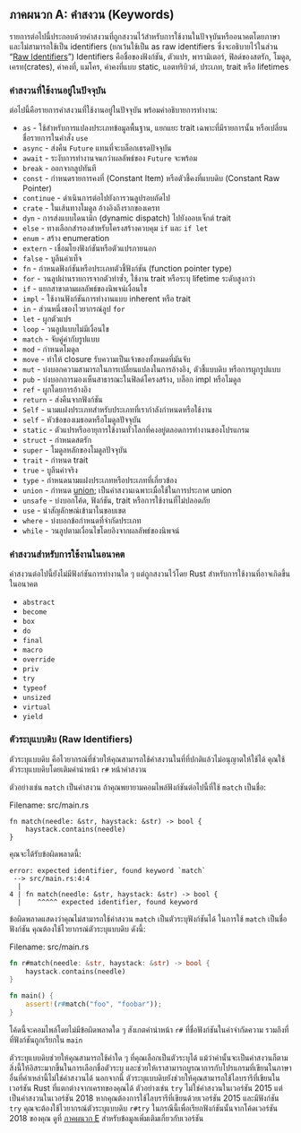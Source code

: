 ## ภาคผนวก A: คำสงวน (Keywords)

รายการต่อไปนี้ประกอบด้วยคำสงวนที่ถูกสงวนไว้สำหรับการใช้งานในปัจจุบันหรืออนาคตโดยภาษา และไม่สามารถใช้เป็น identifiers (ยกเว้นใช้เป็น
as raw identifiers ซึ่งจะอธิบายไว้ในส่วน “[Raw
Identifiers][raw-identifiers]<!-- ignore -->”) Identifiers คือชื่อของฟังก์ชัน, ตัวแปร, พารามิเตอร์, ฟิลด์ของสตรัก, โมดูล, เครท(crates), ค่าคงที่, แมโคร, ค่าคงที่แบบ static, แอตทริบิวต์, ประเภท, trait หรือ lifetimes

[raw-identifiers]: #raw-identifiers

### คำสงวนที่ใช้งานอยู่ในปัจจุบัน

ต่อไปนี้คือรายการคำสงวนที่ใช้งานอยู่ในปัจจุบัน พร้อมคำอธิบายการทำงาน:

* `as` - ใช้สำหรับการแปลงประเภทข้อมูลพื้นฐาน, แยกแยะ trait เฉพาะที่มีรายการนั้น หรือเปลี่ยนชื่อรายการในคำสั่ง `use`
* `async` - ส่งคืน `Future` แทนที่จะบล็อกเธรดปัจจุบัน
* `await` - ระงับการทำงานจนกว่าผลลัพธ์ของ `Future` จะพร้อม
* `break` - ออกจากลูปทันที
* `const` - กำหนดรายการคงที่ (Constant Item) หรือตัวชี้คงที่แบบดิบ (Constant Raw Pointer)
* `continue` - ดำเนินการต่อไปยังการวนลูปรอบถัดไป
* `crate` - ในเส้นทางโมดูล อ้างอิงถึงรากของเครท
* `dyn` - การส่งแบบไดนามิก (dynamic dispatch) ไปยังออบเจ็กต์ trait
* `else` - ทางเลือกสำรองสำหรับโครงสร้างควบคุม `if` และ `if let`
* `enum` - สร้าง enumeration
* `extern` - เชื่อมโยงฟังก์ชันหรือตัวแปรภายนอก
* `false` - บูลีนค่าเท็จ
* `fn` - กำหนดฟังก์ชันหรือประเภทตัวชี้ฟังก์ชัน (function pointer type)
* `for` - วนลูปผ่านรายการจากตัวทำซ้ำ, ใช้งาน trait หรือระบุ lifetime ระดับสูงกว่า
* `if` - แยกสาขาตามผลลัพธ์ของนิพจน์เงื่อนไข
* `impl` - ใช้งานฟังก์ชันการทำงานแบบ inherent หรือ trait
* `in` - ส่วนหนึ่งของไวยากรณ์ลูป `for`
* `let` - ผูกตัวแปร
* `loop` - วนลูปแบบไม่มีเงื่อนไข
* `match` - จับคู่ค่ากับรูปแบบ
* `mod` - กำหนดโมดูล
* `move` - ทำให้ closure รับความเป็นเจ้าของทั้งหมดที่มันจับ
* `mut` - บ่งบอกความสามารถในการเปลี่ยนแปลงในการอ้างอิง, ตัวชี้แบบดิบ หรือการผูกรูปแบบ
* `pub` - บ่งบอกการมองเห็นสาธารณะในฟิลด์โครงสร้าง, บล็อก impl หรือโมดูล
* `ref` - ผูกโดยการอ้างอิง
* `return` - ส่งคืนจากฟังก์ชัน
* `Self` - นามแฝงประเภทสำหรับประเภทที่เรากำลังกำหนดหรือใช้งาน
* `self` - หัวข้อของเมธอดหรือโมดูลปัจจุบัน
* `static` - ตัวแปรหรืออายุการใช้งานทั่วโลกที่คงอยู่ตลอดการทำงานของโปรแกรม
* `struct` - กำหนดสตรัก
* `super` - โมดูลหลักของโมดูลปัจจุบัน
* `trait` - กำหนด trait
* `true` - บูลีนค่าจริง
* `type` - กำหนดนามแฝงประเภทหรือประเภทที่เกี่ยวข้อง
* `union` - กำหนด [union][union]<!-- ignore -->; เป็นคำสงวนเฉพาะเมื่อใช้ในการประกาศ union
* `unsafe` - บ่งบอกโค้ด, ฟังก์ชัน, trait หรือการใช้งานที่ไม่ปลอดภัย
* `use` - นำสัญลักษณ์เข้ามาในขอบเขต
* `where` - บ่งบอกข้อกำหนดที่จำกัดประเภท
* `while` - วนลูปตามเงื่อนไขโดยอิงจากผลลัพธ์ของนิพจน์

[union]: ../reference/items/unions.html

### คำสงวนสำหรับการใช้งานในอนาคต

คำสงวนต่อไปนี้ยังไม่มีฟังก์ชันการทำงานใด ๆ แต่ถูกสงวนไว้โดย Rust สำหรับการใช้งานที่อาจเกิดขึ้นในอนาคต

* `abstract`
* `become`
* `box`
* `do`
* `final`
* `macro`
* `override`
* `priv`
* `try`
* `typeof`
* `unsized`
* `virtual`
* `yield`

### ตัวระบุแบบดิบ (Raw Identifiers)

ตัวระบุแบบดิบ คือไวยากรณ์ที่ช่วยให้คุณสามารถใช้คำสงวนในที่ที่ปกติแล้วไม่อนุญาตให้ใช้ได้ คุณใช้ตัวระบุแบบดิบโดยเติมคำนำหน้า `r#` หน้าคำสงวน

ตัวอย่างเช่น `match` เป็นคำสงวน ถ้าคุณพยายามคอมไพล์ฟังก์ชันต่อไปนี้ที่ใช้ `match` เป็นชื่อ:

<span class="filename">Filename: src/main.rs</span>

```rust,ignore,does_not_compile
fn match(needle: &str, haystack: &str) -> bool {
    haystack.contains(needle)
}
```

คุณจะได้รับข้อผิดพลาดนี้:

```text
error: expected identifier, found keyword `match`
 --> src/main.rs:4:4
  |
4 | fn match(needle: &str, haystack: &str) -> bool {
  |    ^^^^^ expected identifier, found keyword
```

ข้อผิดพลาดแสดงว่าคุณไม่สามารถใช้คำสงวน `match` เป็นตัวระบุฟังก์ชันได้ ในการใช้ `match` เป็นชื่อฟังก์ชัน คุณต้องใช้ไวยากรณ์ตัวระบุแบบดิบ ดังนี้:

<span class="filename">Filename: src/main.rs</span>

```rust
fn r#match(needle: &str, haystack: &str) -> bool {
    haystack.contains(needle)
}

fn main() {
    assert!(r#match("foo", "foobar"));
}
```

โค้ดนี้จะคอมไพล์โดยไม่มีข้อผิดพลาดใด ๆ สังเกตคำนำหน้า `r#` ที่ชื่อฟังก์ชันในคำจำกัดความ รวมถึงที่ที่ฟังก์ชันถูกเรียกใน `main`

ตัวระบุแบบดิบช่วยให้คุณสามารถใช้คำใด ๆ ที่คุณเลือกเป็นตัวระบุได้ แม้ว่าคำนั้นจะเป็นคำสงวนก็ตาม สิ่งนี้ให้อิสระมากขึ้นในการเลือกชื่อตัวระบุ และช่วยให้เราสามารถบูรณาการกับโปรแกรมที่เขียนในภาษาอื่นที่คำเหล่านี้ไม่ใช่คำสงวนได้ นอกจากนี้ ตัวระบุแบบดิบยังช่วยให้คุณสามารถใช้ไลบรารีที่เขียนในเวอร์ชัน Rust ที่แตกต่างจากเครทของคุณได้ ตัวอย่างเช่น `try` ไม่ใช่คำสงวนในเวอร์ชัน 2015 แต่เป็นคำสงวนในเวอร์ชัน 2018 หากคุณต้องการใช้ไลบรารีที่เขียนด้วยเวอร์ชัน 2015 และมีฟังก์ชัน `try` คุณจะต้องใช้ไวยากรณ์ตัวระบุแบบดิบ `r#try` ในกรณีนี้เพื่อเรียกฟังก์ชันนั้นจากโค้ดเวอร์ชัน 2018 ของคุณ ดูที่ [ภาคผนวก E][appendix-e]<!-- ignore --> สำหรับข้อมูลเพิ่มเติมเกี่ยวกับเวอร์ชัน

[appendix-e]: appendix-05-editions.html
